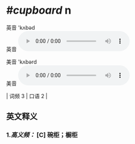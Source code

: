 # ***\#cupboard*** n
英音 'kʌbəd  
英音
<audio src="./media/cupboard-B.aac" controls="controls"></audio>

美音 'kʌbərd  
美音
<audio src="./media/cupboard.aac" controls="controls"></audio>



| 词频 3 | 口语 2 |  

英文释义
---
### 1.*高义频：* **[C] 碗柜；橱柜**  


